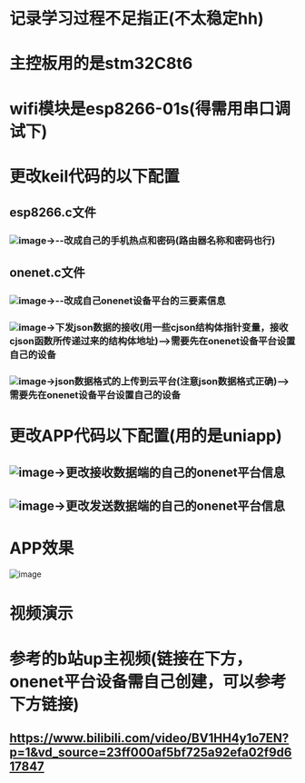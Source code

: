 # 记录学习过程不足指正(不太稳定hh)
# 主控板用的是stm32C8t6
# wifi模块是esp8266-01s(得需用串口调试下)



# 更改keil代码的以下配置
## esp8266.c文件
### ![image](https://github.com/user-attachments/assets/ab1220de-4d53-4058-982f-d3283adffb66)->--改成自己的手机热点和密码(路由器名称和密码也行)
## onenet.c文件
### ![image](https://github.com/user-attachments/assets/aba64853-329a-4443-8f46-a2cb65a2f041)->--改成自己onenet设备平台的三要素信息
### ![image](https://github.com/user-attachments/assets/9ec36da7-d549-4c8c-a366-bdf343872170)->下发json数据的接收(用一些cjson结构体指针变量，接收cjson函数所传递过来的结构体地址)-->需要先在onenet设备平台设置自己的设备
### ![image](https://github.com/user-attachments/assets/82dbba15-02c5-4f6f-b706-4eb5680938e2)->json数据格式的上传到云平台(注意json数据格式正确)-->需要先在onenet设备平台设置自己的设备
# 更改APP代码以下配置(用的是uniapp)
## ![image](https://github.com/user-attachments/assets/2598a058-eedf-4268-8c7b-e7c6c23237cb)->更改接收数据端的自己的onenet平台信息
## ![image](https://github.com/user-attachments/assets/6ad10965-5608-48bd-96de-53760989bf30)->更改发送数据端的自己的onenet平台信息


# APP效果
![image](https://github.com/user-attachments/assets/b53cf548-bc99-4e2c-9014-f8623fa05a5d)
# 视频演示
# 参考的b站up主视频(链接在下方，onenet平台设备需自己创建，可以参考下方链接)
## https://www.bilibili.com/video/BV1HH4y1o7EN?p=1&vd_source=23ff000af5bf725a92efa02f9d617847









